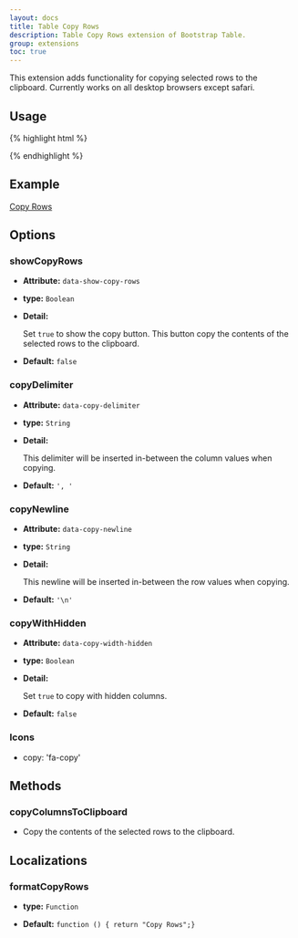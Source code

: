 ```yaml
---
layout: docs
title: Table Copy Rows
description: Table Copy Rows extension of Bootstrap Table.
group: extensions
toc: true
---
```


This extension adds functionality for copying selected rows to the clipboard. Currently works on all desktop browsers except safari.

## Usage

{% highlight html %}
<script src="extensions/copy-rows/bootstrap-table-copy-rows.js"></script>
{% endhighlight %}

## Example

[Copy Rows](https://examples.bootstrap-table.com/#extensions/copy-rows.html)

## Options

### showCopyRows

- **Attribute:** `data-show-copy-rows`

- **type:** `Boolean`

- **Detail:**

   Set `true` to show the copy button. This button copy the contents of the selected rows to the clipboard.

- **Default:** `false`

### copyDelimiter

- **Attribute:** `data-copy-delimiter`

- **type:** `String`

- **Detail:**

   This delimiter will be inserted in-between the column values when copying.

- **Default:** `', '`

### copyNewline

- **Attribute:** `data-copy-newline`

- **type:** `String`

- **Detail:**

   This newline will be inserted in-between the row values when copying.

- **Default:** `'\n'`

### copyWithHidden

- **Attribute:** `data-copy-width-hidden`

- **type:** `Boolean`

- **Detail:**

   Set `true` to copy with hidden columns.

- **Default:** `false`

### Icons

- copy: 'fa-copy'

## Methods

### copyColumnsToClipboard

* Copy the contents of the selected rows to the clipboard.

## Localizations

### formatCopyRows

- **type:** `Function`

- **Default:** `function () { return "Copy Rows";}`